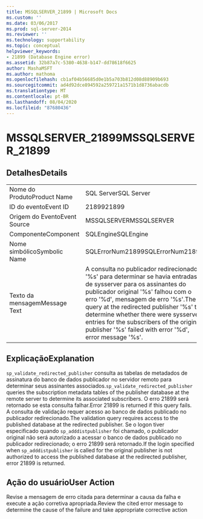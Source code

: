 ```yaml
---
title: MSSQLSERVER_21899 | Microsoft Docs
ms.custom: ''
ms.date: 03/06/2017
ms.prod: sql-server-2014
ms.reviewer: ''
ms.technology: supportability
ms.topic: conceptual
helpviewer_keywords:
- 21899 (Database Engine error)
ms.assetid: 32b87a7c-5380-4638-b147-dd78618f6625
author: MashaMSFT
ms.author: mathoma
ms.openlocfilehash: cb1af04b56685d0e1b5a703b812d08d88909b693
ms.sourcegitcommit: ad4d92dce894592a259721a1571b1d8736abacdb
ms.translationtype: MT
ms.contentlocale: pt-BR
ms.lasthandoff: 08/04/2020
ms.locfileid: "87680436"
---
```

# <a name="mssqlserver_21899"></a><span data-ttu-id="42379-102">MSSQLSERVER_21899</span><span class="sxs-lookup"><span data-stu-id="42379-102">MSSQLSERVER_21899</span></span>
    
## <a name="details"></a><span data-ttu-id="42379-103">Detalhes</span><span class="sxs-lookup"><span data-stu-id="42379-103">Details</span></span>  
  
|||  
|-|-|  
|<span data-ttu-id="42379-104">Nome do Produto</span><span class="sxs-lookup"><span data-stu-id="42379-104">Product Name</span></span>|<span data-ttu-id="42379-105">SQL Server</span><span class="sxs-lookup"><span data-stu-id="42379-105">SQL Server</span></span>|  
|<span data-ttu-id="42379-106">ID do evento</span><span class="sxs-lookup"><span data-stu-id="42379-106">Event ID</span></span>|<span data-ttu-id="42379-107">21899</span><span class="sxs-lookup"><span data-stu-id="42379-107">21899</span></span>|  
|<span data-ttu-id="42379-108">Origem do Evento</span><span class="sxs-lookup"><span data-stu-id="42379-108">Event Source</span></span>|<span data-ttu-id="42379-109">MSSQLSERVER</span><span class="sxs-lookup"><span data-stu-id="42379-109">MSSQLSERVER</span></span>|  
|<span data-ttu-id="42379-110">Componente</span><span class="sxs-lookup"><span data-stu-id="42379-110">Component</span></span>|<span data-ttu-id="42379-111">SQLEngine</span><span class="sxs-lookup"><span data-stu-id="42379-111">SQLEngine</span></span>|  
|<span data-ttu-id="42379-112">Nome simbólico</span><span class="sxs-lookup"><span data-stu-id="42379-112">Symbolic Name</span></span>|<span data-ttu-id="42379-113">SQLErrorNum21899</span><span class="sxs-lookup"><span data-stu-id="42379-113">SQLErrorNum21899</span></span>|  
|<span data-ttu-id="42379-114">Texto da mensagem</span><span class="sxs-lookup"><span data-stu-id="42379-114">Message Text</span></span>|<span data-ttu-id="42379-115">A consulta no publicador redirecionado '%s' para determinar se havia entradas de sysserver para os assinantes do publicador original '%s' falhou com o erro '%d', mensagem de erro '%s'.</span><span class="sxs-lookup"><span data-stu-id="42379-115">The query at the redirected publisher '%s' to determine whether there were sysserver entries for the subscribers of the original publisher '%s' failed with error '%d', error message '%s'.</span></span>|  
  
## <a name="explanation"></a><span data-ttu-id="42379-116">Explicação</span><span class="sxs-lookup"><span data-stu-id="42379-116">Explanation</span></span>  
 <span data-ttu-id="42379-117">`sp_validate_redirected_publisher` consulta as tabelas de metadados de assinatura do banco de dados publicador no servidor remoto para determinar seus assinantes associados.</span><span class="sxs-lookup"><span data-stu-id="42379-117">`sp_validate_redirected_publisher` queries the subscription metadata tables of the publisher database at the remote server to determine its associated subscribers.</span></span> <span data-ttu-id="42379-118">O erro 21899 será retornado se esta consulta falhar.</span><span class="sxs-lookup"><span data-stu-id="42379-118">Error 21899 is returned if this query fails.</span></span> <span data-ttu-id="42379-119">A consulta de validação requer acesso ao banco de dados publicado no publicador redirecionado.</span><span class="sxs-lookup"><span data-stu-id="42379-119">The validation query requires access to the published database at the redirected publisher.</span></span> <span data-ttu-id="42379-120">Se o logon tiver especificado quando `sp_adddistpublisher` foi chamado, o publicador original não será autorizado a acessar o banco de dados publicado no publicador redirecionado; o erro 21899 será retornado.</span><span class="sxs-lookup"><span data-stu-id="42379-120">If the login specified when `sp_adddistpublisher` is called for the original publisher is not authorized to access the published database at the redirected publisher, error 21899 is returned.</span></span>  
  
## <a name="user-action"></a><span data-ttu-id="42379-121">Ação do usuário</span><span class="sxs-lookup"><span data-stu-id="42379-121">User Action</span></span>  
 <span data-ttu-id="42379-122">Revise a mensagem de erro citada para determinar a causa da falha e execute a ação corretiva apropriada.</span><span class="sxs-lookup"><span data-stu-id="42379-122">Review the cited error message to determine the cause of the failure and take appropriate corrective action</span></span>  
  
  
